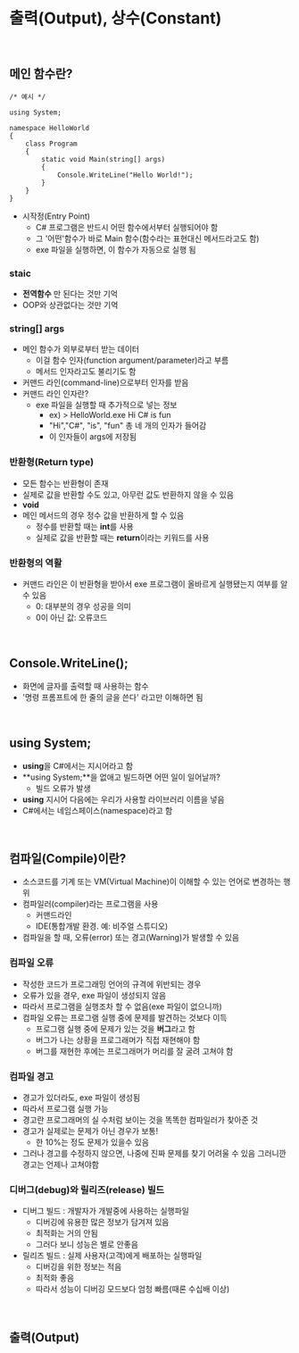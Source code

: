 출력(Output), 상수(Constant)
=============

<br>

메인 함수란?
------

```
/* 예시 */

using System;

namespace HelloWorld
{
    class Program
    {
        static void Main(string[] args)
        {
            Console.WriteLine("Hello World!");
        }
    }
}
```
* 시작정(Entry Point)
    * C# 프로그램은 반드시 어떤 함수에서부터 실행되어야 함
    * 그 '어떤'함수가 바로 Main 함수(함수라는 표현대신 메서드라고도 함)
    * exe 파일을 실행하면, 이 함수가 자동으로 실행 됨

### staic
* **전역함수** 만 된다는 것만 기억
* OOP와 상관없다는 것만 기억


### string[] args
* 메인 함수가 외부로부터 받는 데이터
    * 이걸 함수 인자(function argument/parameter)라고 부름
    * 메서드 인자라고도 불리기도 함
* 커맨드 라인(command-line)으로부터 인자를 받음
* 커맨드 라인 인자란?
    * exe 파일을 실행할 때 추가적으로 넣는 정보
        * ex) > HelloWorld.exe Hi C# is fun
        * "Hi","C#", "is", "fun" 총 네 개의 인자가 들어감
        * 이 인자들이 args에 저장됨

### 반환형(Return type)
* 모든 함수는 반환형이 존재
* 실제로 값을 반환할 수도 있고, 아무런 값도 반환하지 않을 수 있음
* **void**
* 메인 메서드의 경우 정수 값을 반환하게 할 수 있음
    * 정수를 반환할 때는 **int**를 사용
    * 실제로 값을  반환할 때는 **return**이라는 키워드를 사용

### 반환형의 역활
* 커맨드 라인은 이 반환형을 받아서 exe 프로그램이 올바르게 실행됐는지 여부를 알 수 있음
    * 0: 대부분의 경우 성공을 의미
    * 0이 아닌 값: 오류코드

<br>

Console.WriteLine();
------
* 화면에 글자를 출력할 때 사용하는 함수
* '명령 프롬프트에 한 줄의 글을 쓴다' 라고만 이해하면 됨

<br>

using System;
------
* **using**을 C#에서는 지시어라고 함
* **using System;**을 없애고 빌드하면 어떤 일이 일어날까?
    * 빌드 오류가 발생
* **using** 지시어 다음에는 우리가 사용할 라이브러리 이름을 넣음
* C#에서는 네임스페이스(namespace)라고 함

<br>

컴파일(Compile)이란?
------
* 소스코드를 기계 또는 VM(Virtual Machine)이 이해할 수 있는 언어로 변경하는 행위
* 컴파일러(compiler)라는 프로그램을 사용
    * 커맨드라인
    * IDE(통합개발 환경. 예: 비주얼 스튜디오)
* 컴파일을 할 때, 오류(error) 또는 경고(Warning)가 발생할 수 있음

### 컴파일 오류
* 작성한 코드가 프로그래밍 언어의 규격에 위반되는 경우
* 오류가 있을 경우, exe 파일이 생성되지 않음
* 따라서 프로그램을 실행조차 할 수 없음(exe 파일이 없으니까)
* 컴파일 오류는 프로그램 실행 중에 문제를 발견하는 것보다 이득
    * 프로그램 실행 중에 문제가 있는 것을 **버그**라고 함
    * 버그가 나는 상황을 프로그래머가 직접 재현해야 함
    * 버그를 재현한 후에는 프로그래머가 머리를 잘 굴려 고쳐야 함

### 컴파일 경고
* 경고가 있더라도, exe 파일이 생성됨
* 따라서 프로그램 실행 가능
* 경고란 프로그래머의 실 수처럼 보이는 것을 똑똑한 컴파일러가 찾아준 것
* 경고가 실제로는 문제가 아닌 경우가 보통!
    * 한 10%는 정도 문제가 있을수 있음
* 그러나 경고를 수정하지 않으면, 나중에 진짜 문제를 찾기 어려울 수 있음 그러니깐 경고는 언제나 고쳐야함


### 디버그(debug)와 릴리즈(release) 빌드
* 디버그 빌드 : 개발자가 개발중에 사용하는 실행파일
    * 디버깅에 유용한 많은 정보가 담겨져 있음
    * 최적화는 거의 안됨
    * 그러다 보니 성능은 별로 안좋음
* 릴리즈 빌드 : 실제 사용자(고객)에게 배포하는 실행파일
    * 디버깅을 위한 정보는 적음
    * 최적화 좋음
    * 따라서 성능이 디버깅 모드보다 엄청 빠름(때론 수십배 이상)

<br>

출력(Output)
------
